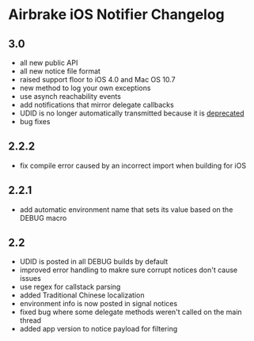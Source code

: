 # Airbrake iOS Notifier Changelog

## 3.0

- all new public API
- all new notice file format
- raised support floor to iOS 4.0 and Mac OS 10.7
- new method to log your own exceptions
- use asynch reachability events
- add notifications that mirror delegate callbacks
- UDID is no longer automatically transmitted because it is [deprecated](http://blog.guicocoa.com/post/9137000491/what-apple-should-have-done-with-udid)
- bug fixes

## 2.2.2

- fix compile error caused by an incorrect import when building for iOS

## 2.2.1

- add automatic environment name that sets its value based on the DEBUG macro

## 2.2

- UDID is posted in all DEBUG builds by default
- improved error handling to makre sure corrupt notices don't cause issues
- use regex for callstack parsing
- added Traditional Chinese localization
- environment info is now posted in signal notices
- fixed bug where some delegate methods weren't called on the main thread
- added app version to notice payload for filtering